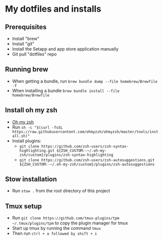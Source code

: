 # My dotfiles and installs

## Prerequisites

- Install "brew"
- Install "git"
- Install the Setapp and app store application manually
- Git pull "dotfiles" repo

## Running brew

- When getting a bundle, run ```brew bundle dump --file homebrew/Brewfile -f```
- When installing a bundle ```brew bundle install --file homebrew/Brewfile```

## Install oh my zsh

- [Oh my zsh](https://github.com/ohmyzsh/ohmyzsh)
- Run ```sh -c "$(curl -fsSL https://raw.githubusercontent.com/ohmyzsh/ohmyzsh/master/tools/install.sh)"```
- Install plugins:
  - ```git clone https://github.com/zsh-users/zsh-syntax-highlighting.git ${ZSH_CUSTOM:-~/.oh-my-zsh/custom}/plugins/zsh-syntax-highlighting```
  - ```git clone https://github.com/zsh-users/zsh-autosuggestions.git ${ZSH_CUSTOM:-~/.oh-my-zsh/custom}/plugins/zsh-autosuggestions```

## Stow installation

- Run ```stow .``` from the root directory of this project

## Tmux setup

- Run ```git clone https://github.com/tmux-plugins/tpm ~/.tmux/plugins/tpm``` to copy the plugin manager for tmux
- Start up tmux by running the command ```tmux```
- Then run ```ctrl + a followed by shift + i```

